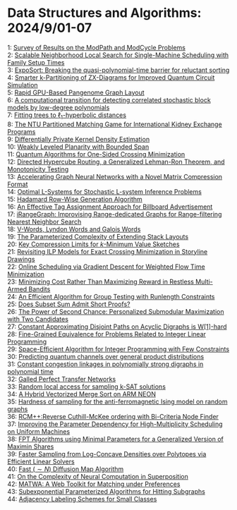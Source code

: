 # Data Structures and Algorithms: 2024/9/01-07  
1: [Survey of Results on the ModPath and ModCycle Problems](https://doi.org/10.48550/arXiv.2409.00770)  
2: [Scalable Neighborhood Local Search for Single-Machine Scheduling with  Family Setup Times](https://doi.org/10.48550/arXiv.2409.00771)  
3: [ExpoSort: Breaking the quasi-polynomial-time barrier for reluctant  sorting](https://doi.org/10.48550/arXiv.2409.00794)  
4: [Smarter k-Partitioning of ZX-Diagrams for Improved Quantum Circuit  Simulation](https://doi.org/10.48550/arXiv.2409.00828)  
5: [Rapid GPU-Based Pangenome Graph Layout](https://doi.org/10.48550/arXiv.2409.00876)  
6: [A computational transition for detecting correlated stochastic block  models by low-degree polynomials](https://doi.org/10.48550/arXiv.2409.00966)  
7: [Fitting trees to $\ell_1$-hyperbolic distances](https://doi.org/10.48550/arXiv.2409.01010)  
8: [The NTU Partitioned Matching Game for International Kidney Exchange  Programs](https://doi.org/10.48550/arXiv.2409.01452)  
9: [Differentially Private Kernel Density Estimation](https://doi.org/10.48550/arXiv.2409.01688)  
10: [Weakly Leveled Planarity with Bounded Span](https://doi.org/10.48550/arXiv.2409.01889)  
11: [Quantum Algorithms for One-Sided Crossing Minimization](https://doi.org/10.48550/arXiv.2409.01942)  
12: [Directed Hypercube Routing, a Generalized Lehman-Ron Theorem, and  Monotonicity Testing](https://doi.org/10.48550/arXiv.2409.02206)  
13: [Accelerating Graph Neural Networks with a Novel Matrix Compression  Format](https://doi.org/10.48550/arXiv.2409.02208)  
14: [Optimal L-Systems for Stochastic L-system Inference Problems](https://doi.org/10.48550/arXiv.2409.02259)  
15: [Hadamard Row-Wise Generation Algorithm](https://doi.org/10.48550/arXiv.2409.02406)  
16: [An Effective Tag Assignment Approach for Billboard Advertisement](https://doi.org/10.48550/arXiv.2409.02455)  
17: [iRangeGraph: Improvising Range-dedicated Graphs for Range-filtering  Nearest Neighbor Search](https://doi.org/10.48550/arXiv.2409.02571)  
18: [V-Words, Lyndon Words and Galois Words](https://doi.org/10.48550/arXiv.2409.02757)  
19: [The Parameterized Complexity of Extending Stack Layouts](https://doi.org/10.48550/arXiv.2409.02833)  
20: [Key Compression Limits for $k$-Minimum Value Sketches](https://doi.org/10.48550/arXiv.2409.02852)  
21: [Revisiting ILP Models for Exact Crossing Minimization in Storyline  Drawings](https://doi.org/10.48550/arXiv.2409.02858)  
22: [Online Scheduling via Gradient Descent for Weighted Flow Time  Minimization](https://doi.org/10.48550/arXiv.2409.03020)  
23: [Minimizing Cost Rather Than Maximizing Reward in Restless Multi-Armed  Bandits](https://doi.org/10.48550/arXiv.2409.03071)  
24: [An Efficient Algorithm for Group Testing with Runlength Constraints](https://doi.org/10.48550/arXiv.2409.03491)  
25: [Does Subset Sum Admit Short Proofs?](https://doi.org/10.48550/arXiv.2409.03526)  
26: [The Power of Second Chance: Personalized Submodular Maximization with  Two Candidates](https://doi.org/10.48550/arXiv.2409.03545)  
27: [Constant Approximating Disjoint Paths on Acyclic Digraphs is W[1]-hard](https://doi.org/10.48550/arXiv.2409.03596)  
28: [Fine-Grained Equivalence for Problems Related to Integer Linear  Programming](https://doi.org/10.48550/arXiv.2409.03675)  
29: [Space-Efficient Algorithm for Integer Programming with Few Constraints](https://doi.org/10.48550/arXiv.2409.03681)  
30: [Predicting quantum channels over general product distributions](https://doi.org/10.48550/arXiv.2409.03684)  
31: [Constant congestion linkages in polynomially strong digraphs in  polynomial time](https://doi.org/10.48550/arXiv.2409.03873)  
32: [Galled Perfect Transfer Networks](https://doi.org/10.48550/arXiv.2409.03935)  
33: [Random local access for sampling k-SAT solutions](https://doi.org/10.48550/arXiv.2409.03951)  
34: [A Hybrid Vectorized Merge Sort on ARM NEON](https://doi.org/10.48550/arXiv.2409.03970)  
35: [Hardness of sampling for the anti-ferromagnetic Ising model on random  graphs](https://doi.org/10.48550/arXiv.2409.03974)  
36: [RCM++:Reverse Cuthill-McKee ordering with Bi-Criteria Node Finder](https://doi.org/10.48550/arXiv.2409.04171)  
37: [Improving the Parameter Dependency for High-Multiplicity Scheduling on  Uniform Machines](https://doi.org/10.48550/arXiv.2409.04212)  
38: [FPT Algorithms using Minimal Parameters for a Generalized Version of  Maximin Shares](https://doi.org/10.48550/arXiv.2409.04225)  
39: [Faster Sampling from Log-Concave Densities over Polytopes via Efficient  Linear Solvers](https://doi.org/10.48550/arXiv.2409.04320)  
40: [Fast ($\sim N$) Diffusion Map Algorithm](https://doi.org/10.48550/arXiv.2409.05901)  
41: [On the Complexity of Neural Computation in Superposition](https://doi.org/10.48550/arXiv.2409.15318)  
42: [MATWA: A Web Toolkit for Matching under Preferences](https://doi.org/10.48550/arXiv.2409.04402)  
43: [Subexponential Parameterized Algorithms for Hitting Subgraphs](https://doi.org/10.48550/arXiv.2409.04786)  
44: [Adjacency Labeling Schemes for Small Classes](https://doi.org/10.48550/arXiv.2409.04821)  